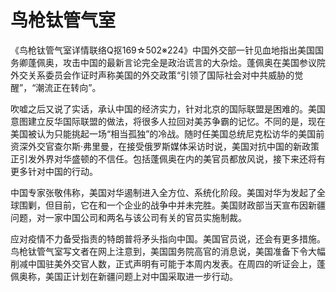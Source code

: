 # 鸟枪钛管气室

  《鸟枪钛管气室详情联络Q抠169☆502※224》中国外交部一针见血地指出美国国务卿蓬佩奥，攻击中国的最新言论完全是政治谎言的大杂烩。蓬佩奥在美国参议院外交关系委员会作证时声称美国的外交政策“引领了国际社会对中共威胁的觉醒”，“潮流正在转向”。

   吹嘘之后又说了实话，承认中国的经济实力，针对北京的国际联盟是困难的。美国意图建立反华国际联盟的做法，将很多人拉回对美苏争霸的记忆。不同的是，现在美国被认为只能挑起一场“相当孤独”的冷战。随时任美国总统尼克松访华的美国前资深外交官查尔斯·弗里曼，在接受俄罗斯媒体采访时说，美国对抗中国的新政策正引发外界对华盛顿的不信任。包括蓬佩奥在内的美官员都放风说，接下来还将有更多针对中国的行动。

  中国专家张敬伟称，美国对华遏制进入全方位、系统化阶段。美国对华为发起了全球围剿，但目前，它在和一个企业的战争中并未完胜。美国财政部当天宣布因新疆问题，对一家中国公司和两名与该公司有关的官员实施制裁。

   应对疫情不力备受指责的特朗普将矛头指向中国。美国官员说，还会有更多措施。鸟枪钛管气室写文者在网上注意到，美国国务院高官的消息说，美国准备下令大幅削减中国驻美外交官人数，正式声明有可能于本周内发表。在周四的听证会上，蓬佩奥称，美国正计划在新疆问题上对中国采取进一步行动。


